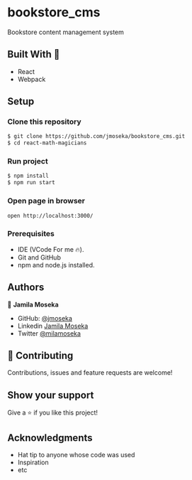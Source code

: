 # bookstore_cms

Bookstore content management system

## Built With 🔨

- React
- Webpack

## Setup

### Clone this repository

```bash
$ git clone https://github.com/jmoseka/bookstore_cms.git
$ cd react-math-magicians
```

### Run project

```bash
$ npm install
$ npm run start
```

### Open page in browser
```bash
open http://localhost:3000/
```

### Prerequisites

- IDE (VCode For me 🔥).
- Git and GitHub
- npm and node.js installed.

## Authors


👤 **Jamila Moseka**

- GitHub: [@jmoseka](https://github.com/jmoseka)
- Linkedin [Jamila Moseka](https://www.linkedin.com/in/jamila-moseka/)
- Twitter [@milamoseka](https://twitter.com/milamoseka)

## 🤝 Contributing

Contributions, issues and feature requests are welcome!

## Show your support

Give a ⭐️ if you like this project!

## Acknowledgments

- Hat tip to anyone whose code was used
- Inspiration
- etc

